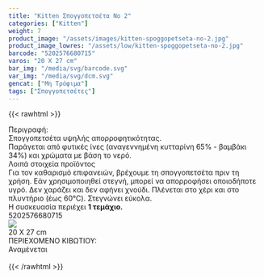 ```yaml
---
title: "Kitten Σπογγοπετσέτα Νο 2"
categories: ["Kitten"]
weight: 7
product_image: "/assets/images/kitten-spoggopetseta-no-2.jpg"
product_image_lowres: "/assets/low/kitten-spoggopetseta-no-2.jpg"
barcode: "5202576680715"
varos: "20 X 27 cm"
bar_img: "/media/svg/barcode.svg"
var_img: "/media/svg/dcm.svg"
gencat: ["Μη Τρόφιμα"]
tags: ["Σπογγοπετσέτες"]
---
```

{{< rawhtml >}}

<div class="sload229">
    <div class="product">
        <div id="sistatika">Περιγραφή:</div>
        <div class="alltext">Σπογγοπετσέτα υψηλής απορροφητικότητας. <br>
        Παράγεται από φυτικές ίνες (αναγεννημένη κυτταρίνη
            65% - βαμβάκι 34%) και χρώματα με βάση το νερό.</div>
        <div id="loipa">Λοιπά στοιχεία προϊόντος</div>
        <div class="alltext" style="margin:0">Για τον καθαρισμό επιφανειών, βρέχουμε τη σπογγοπετσέτα πριν τη χρήση. Εάν
            χρησιμοποιηθεί στεγνή, μπορεί να απορροφήσει οποιοδήποτε υγρό. Δεν χαράζει και δεν αφήνει χνούδι. Πλένεται
            στο χέρι και στο πλυντήριο (έως 60°C). Στεγνώνει εύκολα.<br>Η συσκευασία περιέχει <b>1
                τεμάχιο.</b></div>
        <div id="barcode">
            <div id="barimage1"></div><span id="bartext">5202576680715</span>
        </div>
        <div id="varos">
            <div id="varosimage" style="margin:0"><img src="/media/svg/dcm.svg"></div><span id="varostext">20 X 27
                cm</span>
        </div>
        <div id="kivotio">ΠΕΡΙΕΧΟΜΕΝΟ ΚΙΒΩΤΙΟΥ:<br>Αναμένεται</div><br>
        <div class="pimg"></div>
    </div>
</div>
{{< /rawhtml >}}